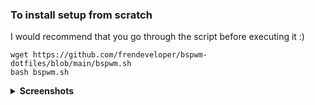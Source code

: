 
### To install setup from scratch 
I would recommend that you go through the script before executing it :)
``` 
wget https://github.com/frendeveloper/bspwm-dotfiles/blob/main/bspwm.sh
bash bspwm.sh
```
<details>
<summary><b>Screenshots</b></summary>
<img src="https://raw.githubusercontent.com/theCode-Breaker/bspwm-dotfiles/main/assets/a.png"/>
<img src="https://raw.githubusercontent.com/theCode-Breaker/bspwm-dotfiles/main/assets/b.png"/>
<img src="https://raw.githubusercontent.com/theCode-Breaker/bspwm-dotfiles/main/assets/c.png"/>
